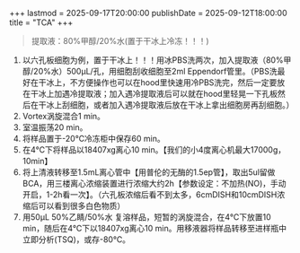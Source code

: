 +++
lastmod = 2025-09-17T20:00:00
publishDate = 2025-09-12T18:00:00
title = "TCA"
+++

> 提取液：80%甲醇/20%水(置于干冰上冷冻！！！)

1. 以六孔板细胞为例，置于干冰上！！！用冰PBS洗两次，加入提取液（80%甲醇/20%水）500μL/孔，用细胞刮收细胞至2ml Eppendorf管里。（PBS洗最好在干冰上，不方便操作也可以在hood里快速用冷PBS洗完，然后一定要放在干冰上加遇冷提取液；加入遇冷提取液后可以就在hood里轻晃一下孔板然后在干冰上刮细胞，或者加入遇冷提取液后放在干冰上拿出细胞房再刮细胞。）
2. Vortex涡旋混合1 min。
3. 室温振荡20 min。
4. 将样品置于-20℃冷冻柜中保存60 min。
5. 在4℃下将样品以18407xg离心10 min。【我们的小4度离心机最大17000g，10min】
6. 将上清液转移至1.5mL离心管中【用普伦的无酶的1.5ep管】，取出5ul留做BCA，用三楼离心浓缩装置进行浓缩大约2h【参数设定：不加热(NO)，手动开启，1-2h看一次】。（六孔板浓缩后看不到太多，6cmDISH和10cmDISH浓缩后可以看到很多白色物质）
7. 用50μL 50%乙睛/50%水 复溶样品，短暂的涡旋混合，在4℃下放置10 min，随后在4℃下以18407xg离心10 min。用移液器将样品转移至进样瓶中立即分析(TSQ)，或存-80℃。

